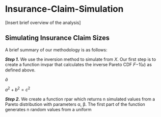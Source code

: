 # Insurance-Claim-Simulation

[Insert brief overview of the analysis]


## Simulating Insurance Claim Sizes

A brief summary of our methodology is as follows:

***Step 1.*** We use the inversion method to simulate from $X$. Our first step is to create a function
invpar that calculates the inverse Pareto CDF 𝐹−1(𝑢) as defined above.

$\hat{a}$

$`a^2+b^2=c^2`$

***Step 2.*** We create a function rpar which returns n simulated values from a Pareto distribution
with parameters α, β. The first part of the function generates n random values from a uniform


## 

